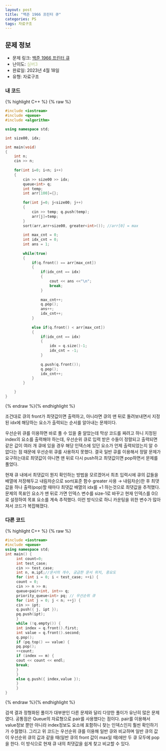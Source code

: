 ```yaml
---
layout: post
title: "백준 1966 프린터 큐"
categories: PS
tags: 자료구조
---
```


## 문제 정보
- 문제 링크: [백준 1966 프린터 큐](https://www.acmicpc.net/problem/1966)
- 난이도: <span style="color:#B5C78A">실버3</span>
- 완료일: 2023년 4월 18일
- 유형: 자료구조

### 내 코드

{% highlight C++ %} {% raw %}
```C++
#include <iostream>
#include <queue>
#include <algorithm>

using namespace std;

int size00, idx;

int main(void)
{
	int n;
	cin >> n;
	
	for(int i=0; i<n; i++)
	{
		cin >> size00 >> idx;
		queue<int> q;
		int temp;
		int arr[100]={};
		
		for(int j=0; j<size00; j++)
		{
			cin >> temp; q.push(temp);
			arr[j]=temp;
		}
		sort(arr,arr+size00, greater<int>()); //arr[0] = max
		
		int max_cnt = 0;
		int idx_cnt = 0;
		int ans = 1;
		
		while(true)
		{
			if(q.front() == arr[max_cnt])
			{
				if(idx_cnt == idx)
				{
					cout << ans <<"\n";
					break;
				}
				
				max_cnt++;
				q.pop();
				ans++;
				idx_cnt++;
			}
			
			else if(q.front() < arr[max_cnt])
			{
				if(idx_cnt == idx)
				{
					idx = q.size()-1;
					idx_cnt = -1;
				}
				
				q.push(q.front());
				q.pop();
				idx_cnt++;
			}
		}

	}
}
```
{% endraw %}{% endhighlight %}

조건대로 큐의 front가 최댓값이면 출력하고, 아니라면 큐의 맨 뒤로 돌려보내면서 지정된 idx에 해당하는 요소가 출력되는 순서를 알아내는 문제이다.

우선순위 큐를 이용하면 바로 풀 수 있을 줄 알았는데 막상 코드를 짜려고 하니 지정된 index의 요소를 출력해야 하는데, 우선순위 큐로 입력 받은 수들이 정렬되고 출력되면 같은 값이 여러 개 큐에 있을 경우 해당 인덱스에 있던 요소가 언제 출력되었는지 알 수 없다는 점 때문에 우선순위 큐를 사용하지 못했다. 결국 일반 큐를 이용해서 정말 문제가 요구하는대로 최댓값이 아니면 맨 뒤로 다시 push하고 최댓값이면 pop하면서 문제를 풀었다.

현재 큐 내에서 최댓값이 뭔지 확인하는 방법을 모르겠어서 최초 입력시에 큐의 값들을 배열에 저장해두고 내림차순으로 sort(표준 함수 greater 사용 → 내림차순)한 후 최댓값을 하나 출력(pop)할 때마다 최댓값 배열의 idx를 +1 하는것으로 최댓값을 추적했다. 문제의 목표인 요소가 맨 뒤로 가면 인덱스 변수를 size-1로 바꾸고 현재 인덱스를 0으로 설정하여 목표 요소를 계속 추적했다. 이런 방식으로 하니 카운팅을 위한 변수가 많아져서 코드가 복잡해졌다.

### 다른 코드

{% highlight C++ %} {% raw %}
```C++
#include <iostream>
#include <queue>
using namespace std;
int main() {
	 int count=0;
	 int test_case;
	 cin >> test_case;
	 int n, m,ipt;//문서의 개수, 궁금한 문서 위치, 중요도
	 for (int i = 0; i < test_case; ++i) {
	 count = 0;
	 cin >> n >> m;
	 queue<pair<int, int>> q;
	 priority_queue<int> pq; // 우선순위 큐
	 for (int j = 0; j < n; ++j) {
	 cin >> ipt;
	 q.push({ j, ipt });
	 pq.push(ipt);
	 }
	 while (!q.empty()) {
	 int index = q.front().first;
	 int value = q.front().second;
	 q.pop();
	 if (pq.top() == value) {
	 pq.pop();
	 ++count;
	 if (index == m) {
	 cout << count << endl;
	 break;
	 }
	 }
	 else q.push({ index,value });
	 }
	 }
}
```
{% endraw %}{% endhighlight %}

검색 결과 정형화된 풀이가 대부분인 다른 문제와 달리 다양한 풀이가 유난히 많은 문제였다. 공통점은 Queue의 자료형으로 pair를 사용했다는 점이다. pair를 이용해서 value정보 뿐만 아니라 index정보도 요소에 포함하니 찾는 인덱스인지 훨씬 확인하기가 수월했다. 그리고 위 코드는 우선순위 큐를 이용해 일반 큐와 비교하며 일반 큐의 값이 우선순위 큐의 값과 같을 때(일반 큐의 front 값이 max일 때)에만 두 큐 모두에 pop을 한다. 이 방식으로 현재 큐 내의 최댓값을 쉽게 찾고 비교할 수 있다.
